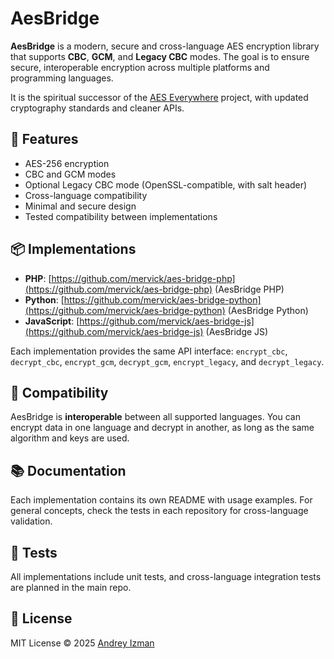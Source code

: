 # AesBridge

**AesBridge** is a modern, secure and cross-language AES encryption library that supports **CBC**, **GCM**, and **Legacy CBC** modes.
The goal is to ensure secure, interoperable encryption across multiple platforms and programming languages.

It is the spiritual successor of the [AES Everywhere](https://github.com/mervick/aes-everywhere-legacy) project, with updated cryptography standards and cleaner APIs.

## 🔐 Features

* AES-256 encryption
* CBC and GCM modes
* Optional Legacy CBC mode (OpenSSL-compatible, with salt header)
* Cross-language compatibility
* Minimal and secure design
* Tested compatibility between implementations

## 📦 Implementations

* **PHP**: [https://github.com/mervick/aes-bridge-php](https://github.com/mervick/aes-bridge-php) (AesBridge PHP)
* **Python**: [https://github.com/mervick/aes-bridge-python](https://github.com/mervick/aes-bridge-python) (AesBridge Python)
* **JavaScript**: [https://github.com/mervick/aes-bridge-js](https://github.com/mervick/aes-bridge-js) (AesBridge JS)

Each implementation provides the same API interface: `encrypt_cbc`, `decrypt_cbc`, `encrypt_gcm`, `decrypt_gcm`, `encrypt_legacy`, and `decrypt_legacy`.

## 🔄 Compatibility

AesBridge is **interoperable** between all supported languages. You can encrypt data in one language and decrypt in another, as long as the same algorithm and keys are used.

## 📚 Documentation

Each implementation contains its own README with usage examples.
For general concepts, check the tests in each repository for cross-language validation.

## 🧪 Tests

All implementations include unit tests, and cross-language integration tests are planned in the main repo.

## 📜 License

MIT License © 2025 [Andrey Izman](https://github.com/mervick)

